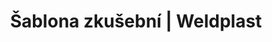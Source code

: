 ---
Filename: "sablona-zkusebni"
Link: "file:/Users/vinayakpatel/Downloads/www.weldplast.cz/sablona-zkusebni"
product_name: "Šablona zkušební"
product_id: "Obj. číslo:159.514"
title: "Šablona zkušební | Weldplast"
product_desc: ""
product_specs: ""
product_downloads: ""
href: ""
p_desc_2: ""
accessories: ""
similar_products: ""
---